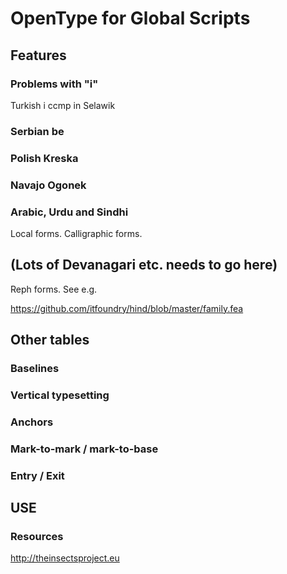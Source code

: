 OpenType for Global Scripts
===========================

## Features
### Problems with "i"

Turkish i
ccmp in Selawik

### Serbian be
### Polish Kreska
### Navajo Ogonek
### Arabic, Urdu and Sindhi

Local forms. Calligraphic forms.

## (Lots of Devanagari etc. needs to go here)

Reph forms.
See e.g.

https://github.com/itfoundry/hind/blob/master/family.fea

## Other tables
### Baselines
### Vertical typesetting
### Anchors
### Mark-to-mark / mark-to-base
### Entry / Exit
## USE

### Resources

http://theinsectsproject.eu


